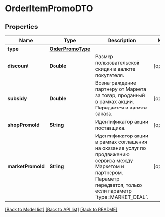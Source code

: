 # OrderItemPromoDTO

## Properties
Name | Type | Description | Notes
------------ | ------------- | ------------- | -------------
**type** | [**OrderPromoType**](OrderPromoType.md) |  | 
**discount** | **Double** | Размер пользовательской скидки в валюте покупателя.  | [optional] 
**subsidy** | **Double** | Вознаграждение партнеру от Маркета за товар, проданный в рамках акции.  Передается в валюте заказа.  | [optional] 
**shopPromoId** | **String** | Идентификатор акции поставщика.  | [optional] 
**marketPromoId** | **String** | Идентификатор акции в рамках соглашения на оказание услуг по продвижению сервиса между Маркетом и партнером.  Параметр передается, только если параметр &#x60;type&#x3D;MARKET_DEAL&#x60;.  | [optional] 

[[Back to Model list]](../README.md#documentation-for-models) [[Back to API list]](../README.md#documentation-for-api-endpoints) [[Back to README]](../README.md)


